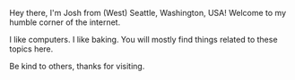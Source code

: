 Hey there, I'm Josh from (West) Seattle, Washington, USA! Welcome to my humble corner of the internet.

I like computers. I like baking. You will mostly find things related to these topics here.

Be kind to others, thanks for visiting.
